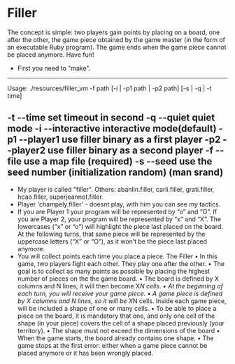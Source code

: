 # Filler
The concept is simple: two players gain points by placing on a board, one after the other, the game piece obtained by the game master (in the form of an executable Ruby program).
The game ends when the game piece cannot be placed anymore. Have fun!
- First you need to "make".
-------------------------------------------------------------------------------------
Usage: ./resources/filler_vm -f path [-i | -p1 path | -p2 path] [-s | -q | -t time]

   -t  --time		set timeout in second
   -q  --quiet		quiet mode
   -i  --interactive	interactive mode(default)
   -p1 --player1	use filler binary as a first player
   -p2 --player2	use filler binary as a second player
   -f  --file		use a map file (required)
   -s  --seed		use the seed number (initialization random) (man srand)
-------------------------------------------------------------------------------------
- My player is called "filler". Others: abanlin.filler, carli.filler, grati.filler, hcao.filler, superjeannot.filler.
- Player 'champely.filler' - doesnt play, with him you can see my tactics.
- If you are Player 1 your program will be represented by “o” and “O”. If you are Player 2, your program will be represented by “x” and “X”.
The lowercases (“x” or “o”) will highlight the piece last placed on the board. At the following turns, that same piece will be represented by the uppercase
letters (“X” or “O”), as it won’t be the piece last placed anymore.
- You will collect points each time you place a piece.
The Filler
• In this game, two players fight each other. They play one after the other.
• The goal is to collect as many points as possible by placing the highest number of
pieces on the the game board.
• The board is defined by X columns and N lines, it will then become X*N cells.
• At the beginning of each turn, you will receive your game piece.
• A game piece is defined by X columns and N lines, so it will be X*N cells. Inside
each game piece, will be included a shape of one or many cells.
• To be able to place a piece on the board, it is mandatory that one, and only one
cell of the shape (in your piece) covers the cell of a shape placed previously (your
territory).
• The shape must not exceed the dimensions of the board
• When the game starts, the board already contains one shape.
• The game stops at the first error: either when a game piece cannot be placed
anymore or it has been wrongly placed.
